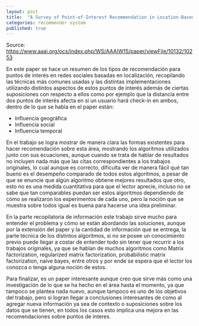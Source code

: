 ```yaml
---
layout: post
title:  "A Survey of Point-of-Interest Recommendation in Location-Based Social Networks "
categories: recommender system
published: true
---
```


Source: <https://www.aaai.org/ocs/index.php/WS/AAAIW15/paper/viewFile/10132/10253>

En este paper se hace un resumen de los tipos de recomendación para puntos de interés en redes sociales basadas en localización, recopilando las técnicas más comunes usadas y las distintas implementaciones utilizando distintos aspectos de estos puntos de interés además de ciertas suposiciones con respecto a ellos como por ejemplo que la distancia entre dos puntos de interés afecta en si un usuario hará check-in en ambos, dentro de lo que se habla en el paper están:
* Influencia geográfica
* Influencia social
* Influencia temporal

En el trabajo se logra mostrar de manera clara las formas existentes para hacer recomendación sobre esta área, mostrando los algoritmos utilizados junto con sus ecuaciones, aunque cuando se trata de hablar de resultados no incluyen nada más que las citas correspondientes a los trabajos originales, lo cual aunque es correcto, dificulta ver de manera fácil qué tan bueno es el desempeño comparado de todos estos algoritmos, a pesar de que se enuncie que algún algoritmo obtiene mejores resultados que otro, esto no es una medida cuantitativa para que el lector aprecie, incluso no se sabe que tan comparables puedan ser estos algoritmos dependiendo de cómo se realizaron los experimentos de cada uno, pero la noción que se muestra sobre todos igual es buena para hacerse una idea preliminar.

En la parte recopilatoria de información este trabajo sirve mucho para entender el problema y cómo se están abordando las soluciones, aunque por la extensión del paper y la cantidad de información que se entrega, la parte técnica de los distintos algoritmos, si no se posee un conocimiento previo puede llegar a costar de entender todo sin tener que recurrir a los trabajos originales, ya que se hablan de muchos algoritmos como Matrix factorization, regularized matrix factorization, probabilistic matrix factorization, naive bayes, entre otros y por ende se espera que el lector los conozca o tenga alguna noción de estos.

Para finalizar, es un paper interesante aunque creo que sirve más como una investigación de lo que se ha hecho en el área hasta el momento, ya que tampoco se plantea nada nuevo, aunque tampoco es uno de los objetivos del trabajo, pero si logran llegar a conclusiones interesantes de como al agregar nueva información ya sea de contexto o suposiciones sobre los datos que se tienen, en todos los casos esto implica una mejora en las recomendaciones sobre puntos de interes.
